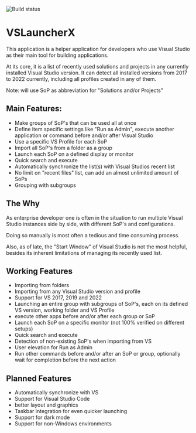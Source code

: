 ![Build status](https://github.com/Hefaistos68/VSLauncherX/actions/workflows/dotnet.yml/badge.svg)

# VSLauncherX

This application is a helper application for developers who use Visual Studio as their main tool for building applications.

At its core, it is a list of recently used solutions and projects in any currently installed Visual Studio version. It can detect all installed versions from 2017 to 2022 currently, including all profiles created in any of them.

Note: will use SoP as abbreviation for "Solutions and/or Projects"

## Main Features:

- Make groups of SoP's that can be used all at once
- Define item specific settings like "Run as Admin", execute another application or command before and/or after Visual Studio
- Use a specific VS Profile for each SoP
- Import all SoP's from a folder as a group
- Launch each SoP on a defined display or monitor
- Quick search and execute
- Automatically synchronize the list(s) with Visual Studios recent list
- No limit on "recent files" list, can add an almost unlimited amount of SoPs
- Grouping with subgroups

## The Why

As enterprise developer one is often in the situation to run multiple Visual Studio instances side by side, with different SoP's and configurations. 

Doing so manually is most often a tedious and time consuming process.

Also, as of late, the "Start Window" of Visual Studio is not the most helpful, besides its inherent limitations of managing its recently used list.

## Working Features

- Importing from folders
- Importing from any Visual Studio version and profile
- Support for VS 2017, 2019 and 2022
- Launching an entire group with subgroups of SoP's, each on its defined VS version, working folder and VS Profile
- execute other apps before and/or after each group or SoP
- Launch each SoP on a specific monitor (not 100% verified on different setups)
- Quick search and execute
- Detection of non-existing SoP's when importing from VS
- User elevation for Run as Admin
- Run other commands before and/or after an SoP or group, optionally wait for completion before the next action

## Planned Features
- Automatically synchronize with VS
- Support for Visual Studio Code
- better layout and graphics
- Taskbar integration for even quicker launching
- Support for dark mode
- Support for non-Windows environments 



